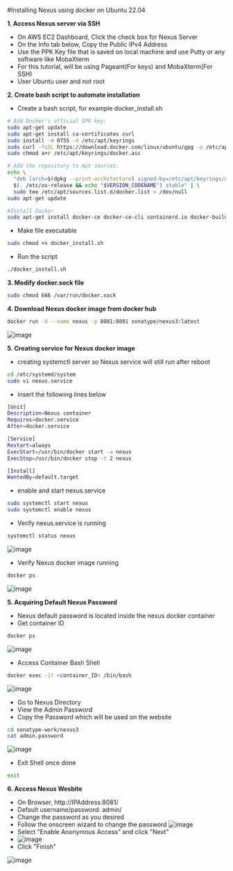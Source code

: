 #Installing Nexus using docker on Ubuntu 22.04

**1. Access Nexus server via SSH**
  - On AWS EC2 Dashboard, Click the check box for Nexus Server
  - On the Info tab below, Copy the Public IPv4 Address
  - Use the PPK Key file that is saved on local machine and use Putty or any software like MobaXterm
  - For this tutorial, will be using Pageant(For keys) and MobaXterm(For SSH)
  - User Ubuntu user and not root

**2. Create bash script to automate installation**
  - Create a bash script, for example docker_install.sh
```bash
# Add Docker's official GPG key:
sudo apt-get update
sudo apt-get install ca-certificates curl
sudo install -m 0755 -d /etc/apt/keyrings
sudo curl -fsSL https://download.docker.com/linux/ubuntu/gpg -o /etc/apt/keyrings/docker.asc
sudo chmod a+r /etc/apt/keyrings/docker.asc

# Add the repository to Apt sources:
echo \
  "deb [arch=$(dpkg --print-architecture) signed-by=/etc/apt/keyrings/docker.asc] https://download.docker.com/linux/ubuntu \
  $(. /etc/os-release && echo "$VERSION_CODENAME") stable" | \
  sudo tee /etc/apt/sources.list.d/docker.list > /dev/null
sudo apt-get update

#Install Docker
sudo apt-get install docker-ce docker-ce-cli containerd.io docker-buildx-plugin docker-compose-plugin
```
  - Make file executable
```bash
sudo chmod +x docker_install.sh
```
  - Run the script
```bash
./docker_install.sh
```
**3. Modify docker.sock file**
```bash
sudo chmod 666 /var/run/docker.sock
```

**4. Download Nexus docker image from docker hub**
```bash
docker run -d --name nexus -p 8081:8081 sonatype/nexus3:latest
```
  ![image](https://github.com/JRTugs/DevOps-CI-CD-on-AWS-EC2-instance/assets/29426766/c0566e8b-dba3-46f7-ba55-44c766b8a41c)

**5. Creating service for Nexus docker image**
  - creating systemctl server so Nexus service will still run after reboot
```bash
cd /etc/systemd/system
sudo vi nexus.service
```
  - insert the following lines below
```bash
[Unit]
Description=Nexus container
Requires=docker.service
After=docker.service

[Service]
Restart=always
ExecStart=/usr/bin/docker start -a nexus
ExecStop=/usr/bin/docker stop -t 2 nexus

[Install]
WantedBy=default.target
```
  - enable and start nexus.service
```bash
sudo systemctl start nexus
sudo systemctl enable nexus
```
  - Verify nexus.service is running
```bash
systemctl status nexus
```
  ![image](https://github.com/JRTugs/DevOps-CI-CD-on-AWS-EC2-instance/assets/29426766/fba5ff10-3310-48f8-a6fb-4640aa2b19f6)
  - Verify Nexus docker image running
```bash
docker ps
```
  ![image](https://github.com/JRTugs/DevOps-CI-CD-on-AWS-EC2-instance/assets/29426766/d452e4df-8a42-4013-afa9-7451991fb108)

**5. Acquiring Default Nexus Password**
  - Nexus default password is located inside the nexus docker container
  - Get container ID
```bash
docker ps
```
  ![image](https://github.com/JRTugs/DevOps-CI-CD-on-AWS-EC2-instance/assets/29426766/77a9d84e-2a98-4f6b-8b11-431ac2e0ff9b)

  - Access Container Bash Shell
```bash
docker exec -it <container_ID> /bin/bash
```
  ![image](https://github.com/JRTugs/DevOps-CI-CD-on-AWS-EC2-instance/assets/29426766/6fdd1d51-7012-4183-9b30-18ed2cca8443)

  - Go to Nexus Directory
  - View the Admin Password
  - Copy the Password which will be used on the website
```bash
cd sonatype-work/nexus3
cat admin.password
```
  ![image](https://github.com/JRTugs/DevOps-CI-CD-on-AWS-EC2-instance/assets/29426766/d64fc601-dc83-4be2-8272-0763bf356dce)
  - Exit Shell once done
```bash
exit
```
**6. Access Nexus Wesbite**
  - On Browser, http://IPAddress:8081/
  - Default username/password: admin/<password from container>
  - Change the password as you desired
  - Follow the onscreen wizard to change the password
    ![image](https://github.com/JRTugs/DevOps-CI-CD-on-AWS-EC2-instance/assets/29426766/a2cd914e-2e4b-489c-875f-17e98a7dfa71)
  - Select "Enable Anonymous Access" and click "Next"
  - ![image](https://github.com/JRTugs/DevOps-CI-CD-on-AWS-EC2-instance/assets/29426766/671f33aa-b6fa-4b7b-8c1d-9a159f8035d1)
  - Click "Finish"

![image](https://github.com/JRTugs/DevOps-CI-CD-on-AWS-EC2-instance/assets/29426766/982664cd-6c1d-4c97-b82a-657dcc9c3f7f)


  




